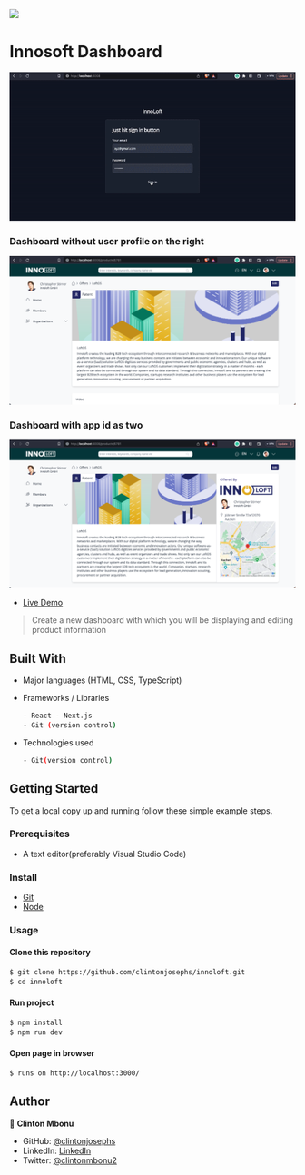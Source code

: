 ![](https://img.shields.io/badge/Innosoft-navy)

# Innosoft Dashboard

![screenshot](./public/assets/images/presentation_video.gif)

### Dashboard without user profile on the right
![screenshot](./public/assets/images/dashboard_without_userprofile_on_right.png)

### Dashboard with app id as two
![screenshot](./public/assets/images/dashboard_with_appid_two.png)

- [Live Demo](https://dashboardinnosoft.netlify.app/)

> Create a new dashboard with which you will be displaying and editing product information



## Built With

- Major languages (HTML, CSS, TypeScript)

- Frameworks / Libraries
  ```bash
  - React - Next.js
  - Git (version control)
  ```

- Technologies used 
  
  ``` bash
  - Git(version control)
  ```


## Getting Started

To get a local copy up and running follow these simple example steps.

### Prerequisites
 - A text editor(preferably Visual Studio Code)

### Install
  -  [Git](https://git-scm.com/downloads)
  -  [Node](https://nodejs.org/en/download/)

### Usage
#### Clone this repository

```bash
$ git clone https://github.com/clintonjosephs/innoloft.git
$ cd innoloft
```
#### Run project

```bash
$ npm install
$ npm run dev
```

#### Open page in browser
```bash
$ runs on http://localhost:3000/
```

## Author

👤 **Clinton Mbonu**

- GitHub: [@clintonjosephs](https://github.com/clintonjosephs)
- LinkedIn: [LinkedIn](https://linkedin.com/in/clinton-mbonu)
- Twitter: [@clintonmbonu2](https://twitter.com/clintonmbonu2)

